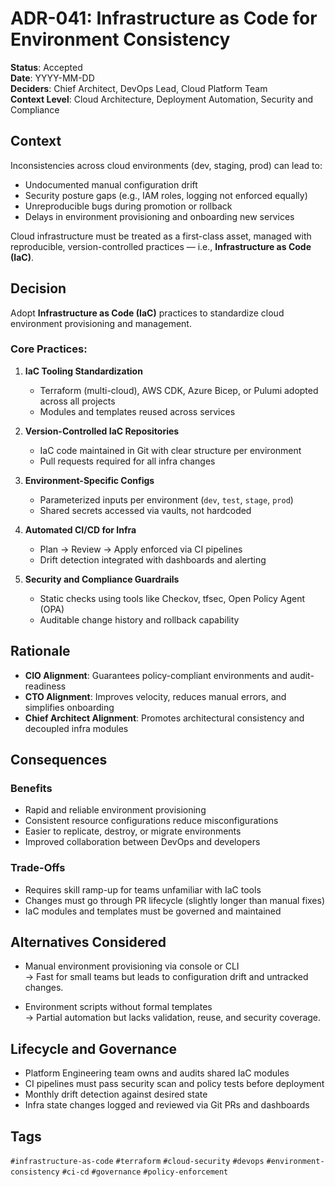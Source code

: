 # ADR-041: Infrastructure as Code for Environment Consistency

**Status**: Accepted  
**Date**: YYYY-MM-DD  
**Deciders**: Chief Architect, DevOps Lead, Cloud Platform Team  
**Context Level**: Cloud Architecture, Deployment Automation, Security and Compliance

## Context

Inconsistencies across cloud environments (dev, staging, prod) can lead to:

- Undocumented manual configuration drift  
- Security posture gaps (e.g., IAM roles, logging not enforced equally)  
- Unreproducible bugs during promotion or rollback  
- Delays in environment provisioning and onboarding new services

Cloud infrastructure must be treated as a first-class asset, managed with reproducible, version-controlled practices — i.e., **Infrastructure as Code (IaC)**.

## Decision

Adopt **Infrastructure as Code (IaC)** practices to standardize cloud environment provisioning and management.

### Core Practices:

1. **IaC Tooling Standardization**  
   - Terraform (multi-cloud), AWS CDK, Azure Bicep, or Pulumi adopted across all projects  
   - Modules and templates reused across services

2. **Version-Controlled IaC Repositories**  
   - IaC code maintained in Git with clear structure per environment  
   - Pull requests required for all infra changes

3. **Environment-Specific Configs**  
   - Parameterized inputs per environment (`dev`, `test`, `stage`, `prod`)  
   - Shared secrets accessed via vaults, not hardcoded

4. **Automated CI/CD for Infra**  
   - Plan → Review → Apply enforced via CI pipelines  
   - Drift detection integrated with dashboards and alerting

5. **Security and Compliance Guardrails**  
   - Static checks using tools like Checkov, tfsec, Open Policy Agent (OPA)  
   - Auditable change history and rollback capability

## Rationale

- **CIO Alignment**: Guarantees policy-compliant environments and audit-readiness  
- **CTO Alignment**: Improves velocity, reduces manual errors, and simplifies onboarding  
- **Chief Architect Alignment**: Promotes architectural consistency and decoupled infra modules

## Consequences

### Benefits

- Rapid and reliable environment provisioning  
- Consistent resource configurations reduce misconfigurations  
- Easier to replicate, destroy, or migrate environments  
- Improved collaboration between DevOps and developers

### Trade-Offs

- Requires skill ramp-up for teams unfamiliar with IaC tools  
- Changes must go through PR lifecycle (slightly longer than manual fixes)  
- IaC modules and templates must be governed and maintained

## Alternatives Considered

- Manual environment provisioning via console or CLI  
  → Fast for small teams but leads to configuration drift and untracked changes.

- Environment scripts without formal templates  
  → Partial automation but lacks validation, reuse, and security coverage.

## Lifecycle and Governance

- Platform Engineering team owns and audits shared IaC modules  
- CI pipelines must pass security scan and policy tests before deployment  
- Monthly drift detection against desired state  
- Infra state changes logged and reviewed via Git PRs and dashboards

## Tags

`#infrastructure-as-code` `#terraform` `#cloud-security` `#devops` `#environment-consistency` `#ci-cd` `#governance` `#policy-enforcement`
